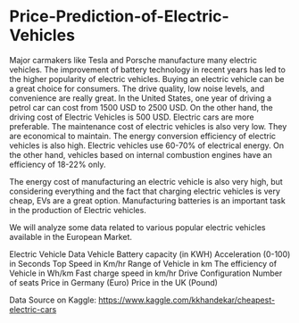 # Price-Prediction-of-Electric-Vehicles
Major carmakers like Tesla and Porsche manufacture many electric vehicles. The improvement of battery technology in recent years has led to the higher popularity of electric vehicles. Buying an electric vehicle can be a great choice for consumers. The drive quality, low noise levels, and convenience are really great. In the United States, one year of driving a petrol car can cost from 1500 USD to 2500 USD. On the other hand, the driving cost of Electric Vehicles is 500 USD. Electric cars are more preferable. The maintenance cost of electric vehicles is also very low. They are economical to maintain. The energy conversion efficiency of electric vehicles is also high. Electric vehicles use 60-70% of electrical energy. On the other hand, vehicles based on internal combustion engines have an efficiency of 18-22% only.

The energy cost of manufacturing an electric vehicle is also very high, but considering everything and the fact that charging electric vehicles is very cheap, EVs are a great option. Manufacturing batteries is an important task in the production of Electric vehicles.

We will analyze some data related to various popular electric vehicles available in the European Market.

Electric Vehicle Data
Vehicle Battery capacity (in KWH)
Acceleration (0-100) in Seconds
Top Speed in Km/hr
Range of Vehicle in km
The efficiency of Vehicle in Wh/km
Fast charge speed in km/hr
Drive Configuration
Number of seats
Price in Germany (Euro)
Price in the UK (Pound)

Data Source on Kaggle: https://www.kaggle.com/kkhandekar/cheapest-electric-cars
